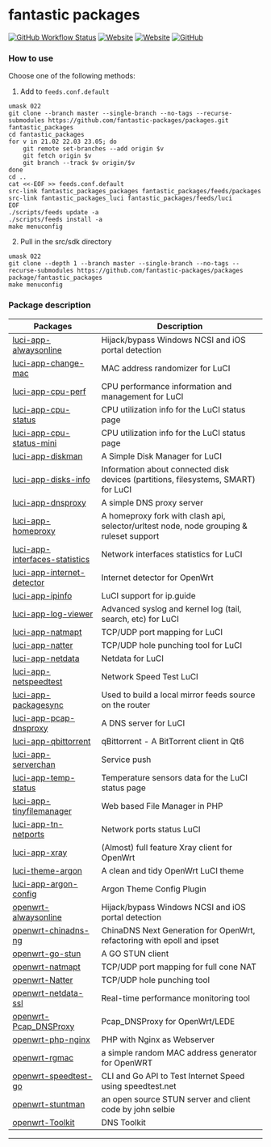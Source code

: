 fantastic packages
==================

[![GitHub Workflow Status](https://img.shields.io/github/actions/workflow/status/fantastic-packages/packages/AutoBuild.yml?label=AutoBuild&style=flat-square)](https://github.com/fantastic-packages/packages/actions/workflows/AutoBuild.yml)
[![Website](https://img.shields.io/website?down_message=offline&label=Donwload%20pages&style=flat-square&up_message=online&url=https%3A%2F%2Ffantastic-packages.github.io%2Fpackages%2F)](https://fantastic-packages.github.io/packages/)
[![Website](https://img.shields.io/website?down_message=userguide&label=Custom%20Feeds&style=flat-square&up_message=userguide&url=https%3A%2F%2Fgithub.com%2Ffantastic-packages%2Fpackages%2Ftree%2Fgh-pages)](https://github.com/fantastic-packages/packages/tree/gh-pages#how-to-use-on-openwrt)
[![GitHub](https://img.shields.io/github/license/fantastic-packages/packages?style=flat-square)](./LICENSE)

### How to use
Choose one of the following methods:
1. Add to `feeds.conf.default`
```shell
umask 022
git clone --branch master --single-branch --no-tags --recurse-submodules https://github.com/fantastic-packages/packages.git fantastic_packages
cd fantastic_packages
for v in 21.02 22.03 23.05; do
	git remote set-branches --add origin $v
	git fetch origin $v
	git branch --track $v origin/$v
done
cd ..
cat <<-EOF >> feeds.conf.default
src-link fantastic_packages_packages fantastic_packages/feeds/packages
src-link fantastic_packages_luci fantastic_packages/feeds/luci
EOF
./scripts/feeds update -a
./scripts/feeds install -a
make menuconfig
```
2. Pull in the src/sdk directory
```shell
umask 022
git clone --depth 1 --branch master --single-branch --no-tags --recurse-submodules https://github.com/fantastic-packages/packages package/fantastic_packages
make menuconfig
```

### Package description
| Packages | Description |
| ---- | ---- |
| [luci-app-alwaysonline][] | Hijack/bypass Windows NCSI and iOS portal detection |
| [luci-app-change-mac][] | MAC address randomizer for LuCI |
| [luci-app-cpu-perf][] | CPU performance information and management for LuCI |
| [luci-app-cpu-status][] | CPU utilization info for the LuCI status page |
| [luci-app-cpu-status-mini][] | CPU utilization info for the LuCI status page |
| [luci-app-diskman][] | A Simple Disk Manager for LuCI |
| [luci-app-disks-info][] | Information about connected disk devices (partitions, filesystems, SMART) for LuCI |
| [luci-app-dnsproxy][] | A simple DNS proxy server |
| [luci-app-homeproxy][] | A homeproxy fork with clash api, selector/urltest node, node grouping & ruleset support |
| [luci-app-interfaces-statistics][] | Network interfaces statistics for LuCI |
| [luci-app-internet-detector][] | Internet detector for OpenWrt |
| [luci-app-ipinfo][] | LuCI support for ip.guide |
| [luci-app-log-viewer][] | Advanced syslog and kernel log (tail, search, etc) for LuCI |
| [luci-app-natmapt][] | TCP/UDP port mapping for LuCI |
| [luci-app-natter][] | TCP/UDP hole punching tool for LuCI |
| [luci-app-netdata][] | Netdata for LuCI |
| [luci-app-netspeedtest][] | Network Speed Test LuCI |
| [luci-app-packagesync][] | Used to build a local mirror feeds source on the router |
| [luci-app-pcap-dnsproxy][] | A DNS server for LuCI |
| [luci-app-qbittorrent][] | qBittorrent - A BitTorrent client in Qt6 |
| [luci-app-serverchan][] | Service push |
| [luci-app-temp-status][] | Temperature sensors data for the LuCI status page |
| [luci-app-tinyfilemanager][] | Web based File Manager in PHP |
| [luci-app-tn-netports][] | Network ports status LuCI |
| [luci-app-xray][] | (Almost) full feature Xray client for OpenWrt |
| [luci-theme-argon][] | A clean and tidy OpenWrt LuCI theme |
| [luci-app-argon-config][] | Argon Theme Config Plugin |
| [openwrt-alwaysonline][] | Hijack/bypass Windows NCSI and iOS portal detection |
| [openwrt-chinadns-ng][] | ChinaDNS Next Generation for OpenWrt, refactoring with epoll and ipset |
| [openwrt-go-stun][] | A GO STUN client |
| [openwrt-natmapt][] | TCP/UDP port mapping for full cone NAT |
| [openwrt-Natter][] | TCP/UDP hole punching tool |
| [openwrt-netdata-ssl][] | Real-time performance monitoring tool |
| [openwrt-Pcap_DNSProxy][] | Pcap_DNSProxy for OpenWrt/LEDE |
| [openwrt-php-nginx][] | PHP with Nginx as Webserver |
| [openwrt-rgmac][] | a simple random MAC address generator for OpenWRT |
| [openwrt-speedtest-go][] | CLI and Go API to Test Internet Speed using speedtest.net |
| [openwrt-stuntman][] | an open source STUN server and client code by john selbie |
| [openwrt-Toolkit][] | DNS Toolkit |

--------

[luci-app-alwaysonline]: https://github.com/muink/luci-app-alwaysonline
[luci-app-change-mac]: https://github.com/muink/luci-app-change-mac
[luci-app-cpu-perf]: https://github.com/gSpotx2f/luci-app-cpu-perf
[luci-app-cpu-status]: https://github.com/gSpotx2f/luci-app-cpu-status
[luci-app-cpu-status-mini]: https://github.com/gSpotx2f/luci-app-cpu-status-mini
[luci-app-diskman]: https://github.com/lisaac/luci-app-diskman
[luci-app-disks-info]: https://github.com/gSpotx2f/luci-app-disks-info
[luci-app-dnsproxy]: https://github.com/muink/luci-app-dnsproxy
[luci-app-qbittorrent]: https://github.com/sbwml/luci-app-qbittorrent
[luci-app-homeproxy]: https://github.com/muink/homeproxy
[luci-app-interfaces-statistics]: https://github.com/gSpotx2f/luci-app-interfaces-statistics
[luci-app-internet-detector]: https://github.com/gSpotx2f/luci-app-internet-detector
[luci-app-ipinfo]: https://github.com/animegasan/luci-app-ipinfo
[luci-app-log-viewer]: https://github.com/gSpotx2f/luci-app-log
[luci-app-natmapt]: https://github.com/muink/luci-app-natmapt
[luci-app-natter]: https://github.com/muink/luci-app-natter
[luci-app-netdata]: https://github.com/muink/luci-app-netdata
[luci-app-netspeedtest]: https://github.com/muink/luci-app-netspeedtest
[luci-app-packagesync]: https://github.com/muink/luci-app-packagesync
[luci-app-pcap-dnsproxy]: https://github.com/muink/luci-app-pcap-dnsproxy
[luci-app-serverchan]: https://github.com/tty228/luci-app-wechatpush
[luci-app-temp-status]: https://github.com/gSpotx2f/luci-app-temp-status
[luci-app-tinyfilemanager]: https://github.com/muink/luci-app-tinyfilemanager
[luci-app-tn-netports]: https://github.com/muink/luci-app-tn-netports
[luci-app-xray]: https://github.com/yichya/luci-app-xray
[luci-theme-argon]: https://github.com/jerrykuku/luci-theme-argon
[luci-app-argon-config]: https://github.com/jerrykuku/luci-app-argon-config
[openwrt-alwaysonline]: https://github.com/muink/openwrt-alwaysonline
[openwrt-chinadns-ng]: https://github.com/muink/openwrt-chinadns-ng
[openwrt-go-stun]: https://github.com/muink/openwrt-go-stun
[openwrt-natmapt]: https://github.com/muink/openwrt-natmapt
[openwrt-Natter]: https://github.com/muink/openwrt-Natter
[openwrt-netdata-ssl]: https://github.com/muink/openwrt-netdata-ssl
[openwrt-Pcap_DNSProxy]: https://github.com/muink/openwrt-Pcap_DNSProxy
[openwrt-php-nginx]: https://github.com/muink/openwrt-php-nginx
[openwrt-rgmac]: https://github.com/muink/openwrt-rgmac
[openwrt-speedtest-go]: https://github.com/muink/openwrt-speedtest-go
[openwrt-stuntman]: https://github.com/muink/openwrt-stuntman
[openwrt-Toolkit]: https://github.com/muink/openwrt-Toolkit
